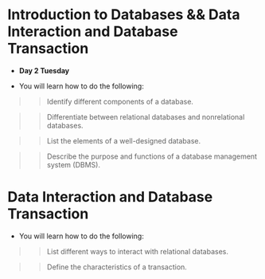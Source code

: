 # Introduction to Databases && Data Interaction and Database Transaction
- **Day 2 Tuesday**

- You will learn how to do the following:

>> Identify different components of a database.

>> Differentiate between relational databases and nonrelational databases.

>> List the elements of a well-designed database.

>> Describe the purpose and functions of a database management system (DBMS).


# Data Interaction and Database Transaction
- You will learn how to do the following:

>> List different ways to interact with relational databases.

>> Define the characteristics of a transaction.
